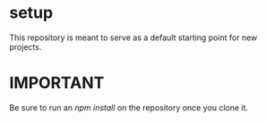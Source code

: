 # setup

This repository is meant to serve as a default starting point for new projects.

<h1>IMPORTANT</h1>
Be sure to run an <em>npm install</em> on the repository once you clone it.
